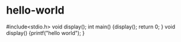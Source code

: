 # hello-world
#include<stdio.h>
void display();
int main()
{display();
return 0;
}
void display()
{printf("hello world");
}
